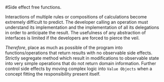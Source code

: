#Side effect free functions.

Interactions of multiple rules or compositions of calculations become extremely difficult to predict. The developer calling an operation must understand its implementation and the implementation of all its delegations in order to anticipate the result. The usefulness of any abstraction of interfaces is limited if the developers are forced to pierce the veil.

*Therefore*, place as much as possible of the program into functions/operations that return results with no observable side effects. Strictly segregate method which result in modifications to observable state into very simple operations that do not return domain information. Further control side effects by moving complex logic into `Value Objects` when a concept fitting the responsibility present itself.